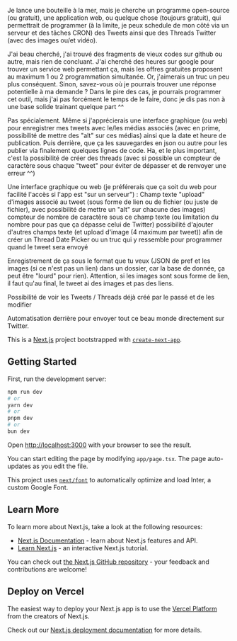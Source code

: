 Je lance une bouteille à la mer, mais je cherche un programme open-source (ou gratuit), une application web, ou quelque chose (toujours gratuit), qui permettrait de programmer (à la limite, je peux schedule de mon côté via un serveur et des tâches CRON) des Tweets ainsi que des Threads Twitter (avec des images ou/et vidéo).

J'ai beau cherché, j'ai trouvé des fragments de vieux codes sur github ou autre, mais rien de concluant. J'ai cherché des heures sur google pour trouver un service web permettant ça, mais les offres gratuites proposent au maximum 1 ou 2 programmation simultanée. Or, j'aimerais un truc un peu plus conséquent.
Sinon, savez-vous où je pourrais trouver une réponse potentielle à ma demande ?
Dans le pire des cas, je pourrais programmer cet outil, mais j'ai pas forcément le temps de le faire, donc je dis pas non à une base solide trainant quelque part ^^

Pas spécialement. Même si j'apprécierais une interface graphique (ou web) pour enregistrer mes tweets avec le/les médias associés (avec en prime, possibilité de mettre des "alt" sur ces médias) ainsi que la date et heure de publication. Puis derrière, que ça les sauvegardes en json ou autre pour les publier via finalement quelques lignes de code.
Ha, et le plus important, c'est la possibilité de créer des threads (avec si possible un compteur de caractère sous chaque "tweet" pour éviter de dépasser et de renvoyer une erreur ^^)

Une interface graphique ou web (je préférerais que ça soit du web pour facilité l'accès si l'app est "sur un serveur") :
Champ texte
"upload" d'images associé au tweet (sous forme de lien ou de fichier (ou juste de fichier), avec possibilité de mettre un "alt" sur chacune des images)
compteur de nombre de caractère sous ce champ texte (ou limitation du nombre pour pas que ça dépasse celui de Twitter)
possibilité d'ajouter d'autres champs texte (et upload d'image (4 maximum par tweet)) afin de créer un Thread
Date Picker ou un truc qui y ressemble pour programmer quand le tweet sera envoyé

Enregistrement de ça sous le format que tu veux (JSON de pref et les images (si ce n'est pas un lien) dans un dossier, car la base de donnée, ça peut être "lourd" pour rien).
Attention, si les images sont sous forme de lien, il faut qu'au final, le tweet ai des images et pas des liens.

Possibilité de voir les Tweets / Threads déjà créé par le passé et de les modifier

Automatisation derrière pour envoyer tout ce beau monde directement sur Twitter.

This is a [Next.js](https://nextjs.org/) project bootstrapped with [`create-next-app`](https://github.com/vercel/next.js/tree/canary/packages/create-next-app).

## Getting Started

First, run the development server:

```bash
npm run dev
# or
yarn dev
# or
pnpm dev
# or
bun dev
```

Open [http://localhost:3000](http://localhost:3000) with your browser to see the result.

You can start editing the page by modifying `app/page.tsx`. The page auto-updates as you edit the file.

This project uses [`next/font`](https://nextjs.org/docs/basic-features/font-optimization) to automatically optimize and load Inter, a custom Google Font.

## Learn More

To learn more about Next.js, take a look at the following resources:

- [Next.js Documentation](https://nextjs.org/docs) - learn about Next.js features and API.
- [Learn Next.js](https://nextjs.org/learn) - an interactive Next.js tutorial.

You can check out [the Next.js GitHub repository](https://github.com/vercel/next.js/) - your feedback and contributions are welcome!

## Deploy on Vercel

The easiest way to deploy your Next.js app is to use the [Vercel Platform](https://vercel.com/new?utm_medium=default-template&filter=next.js&utm_source=create-next-app&utm_campaign=create-next-app-readme) from the creators of Next.js.

Check out our [Next.js deployment documentation](https://nextjs.org/docs/deployment) for more details.
